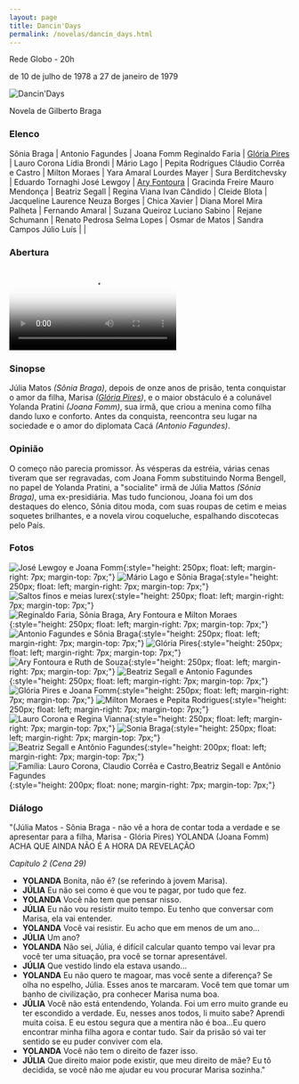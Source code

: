```yaml
---
layout: page
title: Dancin'Days
permalink: /novelas/dancin_days.html
---
```


Rede Globo - 20h

de 10 de julho de 1978 a 27 de janeiro de 1979

![Dancin'Days](/novelas/img/dancin_days_logo.jpg)

Novela de Gilberto Braga

### Elenco

Sônia Braga | Antonio Fagundes | Joana Fomm
Reginaldo Faria | [Glória Pires](/novelas/gloria_pires.html) | Lauro Corona
Lídia Brondi | Mário Lago | Pepita Rodrigues
Cláudio Corrêa e Castro | Milton Moraes | Yara Amaral
Lourdes Mayer | Sura Berditchevsky | Eduardo Tornaghi
José Lewgoy | [Ary Fontoura](/novelas/ary_fontoura.html) | Gracinda Freire
Mauro Mendonça | Beatriz Segall | Regina Viana
Ivan Cândido | Cleide Blota | Jacqueline Laurence
Neuza Borges | Chica Xavier | Diana Morel
Mira Palheta | Fernando Amaral | Suzana Queiroz
Luciano Sabino | Rejane Schumann | Renato Pedrosa
Selma Lopes | Osmar de Matos | Sandra Campos
Júlio Luís	| |

### Abertura

<video poster="/novelas/img/dancin_days_abertura.png" id="player" playsinline controls>
    <source src="https://124700.selcdn.ru/srv.victor3d.com.br/novelas/dancin_days_1978.mp4" type="video/mp4">
</video>

### Sinopse

Júlia Matos *(Sônia Braga)*, depois de onze anos de prisão, tenta conquistar o amor da filha, Marisa *([Glória Pires](/novelas/gloria_pires.html))*, e o maior obstáculo é a colunável Yolanda Pratini *(Joana Fomm)*, sua irmã, que criou a menina como filha dando luxo e conforto. Antes da conquista, reencontra seu lugar na sociedade e o amor do diplomata Cacá *(Antonio Fagundes)*.

### Opinião

O começo não parecia promissor. Às vésperas da estréia, várias cenas tiveram que ser regravadas, com Joana Fomm substituindo Norma Bengell, no papel de Yolanda Pratini, a "socialite" irmã de Júlia Mattos *(Sônia Braga)*, uma ex-presidiária. Mas tudo funcionou, Joana foi um dos destaques do elenco, Sônia ditou moda, com suas roupas de cetim e meias soquetes brilhantes, e a novela virou coqueluche, espalhando discotecas pelo País.

### Fotos

![José Lewgoy e Joana Fomm](/novelas/img/dancin_days_jose_lewgoy_joana_fomm.jpg){:style="height: 250px; float: left; margin-right: 7px; margin-top: 7px;"}
![Mário Lago e Sônia Braga](/novelas/img/dancin_days_mario_lago_e_sonia_braga.jpg){:style="height: 250px; float: left; margin-right: 7px; margin-top: 7px;"}
![Saltos finos e meias lurex](/novelas/img/dancin_days_meias_lurex.jpg){:style="height: 250px; float: left; margin-right: 7px; margin-top: 7px;"}
![Reginaldo Faria, Sônia Braga, Ary Fontoura e Milton Moraes](/novelas/img/dancin_days_reginaldo_faria_sonia_braga_ary_fontoura_e_milton_moraes.jpg){:style="height: 250px; float: left; margin-right: 7px; margin-top: 7px;"}
![Antonio Fagundes e Sônia Braga](/novelas/img/dancin_days_antonio_fagundes_e_sonia_braga.jpg){:style="height: 250px; float: left; margin-right: 7px; margin-top: 7px;"}
![Glória Pires](/novelas/img/dancin_days_gloria_pires.jpg){:style="height: 250px; float: left; margin-right: 7px; margin-top: 7px;"}
![Ary Fontoura e Ruth de Souza](/novelas/img/dancin_days_ary_fontoura_e_ruth_de_souza.jpg){:style="height: 250px; float: left; margin-right: 7px; margin-top: 7px;"}
![Beatriz Segall e Antonio Fagundes](/novelas/img/dancin_days_beatriz_segall_e_antonio_fagundes.jpg){:style="height: 250px; float: left; margin-right: 7px; margin-top: 7px;"}
![Glória Pires e Joana Fomm](/novelas/img/dancin_days_gloria_pires_e_joana_fomm.jpg){:style="height: 250px; float: left; margin-right: 7px; margin-top: 7px;"}
![Milton Moraes e Pepita Rodrigues](/novelas/img/dancin_days_milton_moraes_e_pepita_rodrigues.jpg){:style="height: 250px; float: left; margin-right: 7px; margin-top: 7px;"}
![Lauro Corona e Regina Vianna](/novelas/img/dancin_days_lauro_corona_e_regina_vianna.jpg){:style="height: 250px; float: left; margin-right: 7px; margin-top: 7px;"}
![Sonia Braga](/novelas/img/dancin_days_sonia_danca.jpg){:style="height: 250px; float: left; margin-right: 7px; margin-top: 7px;"}
![Beatriz Segall e Antônio Fagundes](/novelas/img/dancin_days_b_segal_e_a_fagundes.jpg){:style="height: 200px; float: left; margin-right: 7px; margin-top: 7px;"}
![Família: Lauro Corona, Claudio Corrêa e Castro,Beatriz Segall e Antônio Fagundes](/novelas/img/dancin_days_familia.jpg){:style="height: 200px; float: none; margin-right: 7px; margin-top: 7px;"}

### Diálogo

"(Júlia Matos - Sônia Braga - não vê a hora de contar toda a verdade e se apresentar para a filha, Marisa - Glória Pires)
YOLANDA (Joana Fomm) ACHA QUE AINDA NÃO É A HORA DA REVELAÇÃO

*Capítulo 2 (Cena 29)*

* **YOLANDA** Bonita, não é? (se referindo à jovem Marisa).
* **JÚLIA** Eu não sei como é que vou te pagar, por tudo que fez.
* **YOLANDA** Você não tem que pensar nisso.
* **JÚLIA** Eu não vou resistir muito tempo. Eu tenho que conversar com Marisa, ela vai entender.
* **YOLANDA** Você vai resistir. Eu acho que em menos de um ano...
* **JÚLIA** Um ano?
* **YOLANDA** Não sei, Júlia, é difícil calcular quanto tempo vai levar pra você ter uma situação, pra você se tornar apresentável.
* **JÚLIA** Que vestido lindo ela estava usando...
* **YOLANDA** Eu não quero te magoar, mas você sente a diferença? Se olha no espelho, Júlia. Esses anos te marcaram. Você tem que tomar um banho de civilização, pra conhecer Marisa numa boa.
* **JÚLIA** Você não está entendendo, Yolanda. Foi um erro muito grande eu ter escondido a verdade. Eu, nesses anos todos, li muito sabe? Aprendi muita coisa. E eu estou segura que a mentira não é boa...Eu quero encontrar minha filha agora e contar tudo. Sair da prisão só vai ter sentido se eu puder conviver com ela.
* **YOLANDA** Você não tem o direito de fazer isso.
* **JÚLIA** Que direito maior pode existir, que meu direito de mãe? Eu tô decidida, se você não me ajudar eu vou procurar Marisa sozinha."
